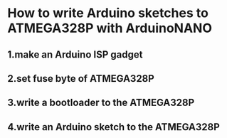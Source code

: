 <h1>How to write Arduino sketches to ATMEGA328P with ArduinoNANO</h1>
<h2>1.make an Arduino ISP gadget</h2>
<h2>2.set fuse byte of ATMEGA328P</h2>
<h2>3.write a bootloader to the ATMEGA328P</h2>
<h2>4.write an Arduino sketch to the ATMEGA328P</h2>
